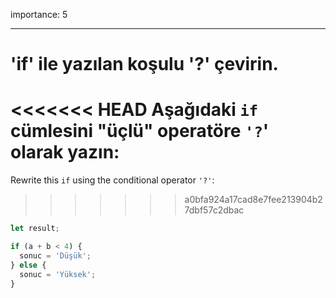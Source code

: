 importance: 5

---

# 'if' ile yazılan koşulu '?' çevirin.

<<<<<<< HEAD
Aşağıdaki `if` cümlesini "üçlü" operatöre `'?`' olarak yazın:
=======
Rewrite this `if` using the conditional operator `'?'`:
>>>>>>> a0bfa924a17cad8e7fee213904b27dbf57c2dbac

```js
let result;

if (a + b < 4) {
  sonuc = 'Düşük';
} else {
  sonuc = 'Yüksek';
}
```
